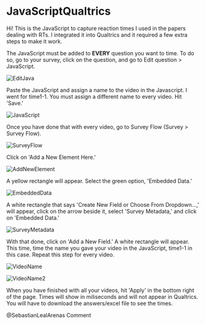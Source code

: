# JavaScriptQualtrics

Hi! This is the JavaScript to capture reaction times I used in the papers dealing with RTs. I integrated it into Qualtrics and it required a few extra steps to make it work.


The JavaScript must be added to <b>EVERY</b> question you want to time. To do so, go to your survey, click on the question, and go to Edit question > JavaScript.

![EditJava](https://github.com/SebastianLealArenas/JavaScriptQualtrics/assets/129341907/fca658f3-63b7-4617-9281-d9f40f6aa5c6)

Paste the JavaScript and assign a name to the video in the Javascript. I went for time1-1. You must assign a different name to every video. Hit 'Save.'

![JavaScript](https://github.com/SebastianLealArenas/JavaScriptQualtrics/assets/129341907/ce8518a4-a527-4616-91e1-4a6b1f8b97b9)

Once you have done that with every video, go to Survey Flow (Survey > Survey Flow).

![SurveyFlow](https://github.com/SebastianLealArenas/JavaScriptQualtrics/assets/129341907/40774e46-9726-4555-a7c4-7a82bae2e496)

Click on 'Add a New Element Here.'

![AddNewElement](https://github.com/SebastianLealArenas/JavaScriptQualtrics/assets/129341907/4c570ed9-181b-42c5-9056-451a6482484d)

A yellow rectangle will appear. Select the green option, 'Embedded Data.'

![EmbeddedData](https://github.com/SebastianLealArenas/JavaScriptQualtrics/assets/129341907/0a0e29e6-30fa-42f2-8fec-c8ee108b67c9)

A white rectangle that says 'Create New Field or Choose From Dropdown...,' will appear, click on the arrow beside it, select 'Survey Metadata,' and click on 'Embedded Data.'

![SurveyMetadata](https://github.com/SebastianLealArenas/JavaScriptQualtrics/assets/129341907/651633cd-9c84-4488-a7e0-cafa3d8bbef7)

With that done, click on 'Add a New Field.' A white rectangle will appear. This time, time the name you gave your video in the JavaScript, time1-1 in this case. Repeat this step for every video.

![VideoName](https://github.com/SebastianLealArenas/JavaScriptQualtrics/assets/129341907/b96d740f-6845-4c45-91d0-bfd33a49b3db)

![VideoName2](https://github.com/SebastianLealArenas/JavaScriptQualtrics/assets/129341907/5fa3c551-afa0-4725-94f9-49dcb2282146)

When you have finished with all your videos, hit 'Apply' in the bottom right of the page. Times will show in miliseconds and will not appear in Qualtrics. You will have to download the answers/excel file to see the times. 


@SebastianLealArenas
Comment
